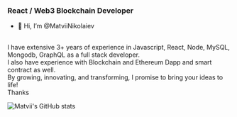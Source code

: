 ### React / Web3 Blockchain Developer

- 👋 Hi, I’m @MatviiNikolaiev
<br>
I have extensive 3+ years of experience in Javascript, React, Node, MySQL, Mongodb, GraphQL as a full stack developer.<br>
I also have experience with Blockchain and Ethereum Dapp and smart contract as well.<br>
By growing, innovating, and transforming, I promise to bring your ideas to life!<br>
Thanks

![Matvii's GitHub stats](https://github-readme-stats.vercel.app/api?username=MatviiNikolaiev&show_icons=true&theme=radical)
